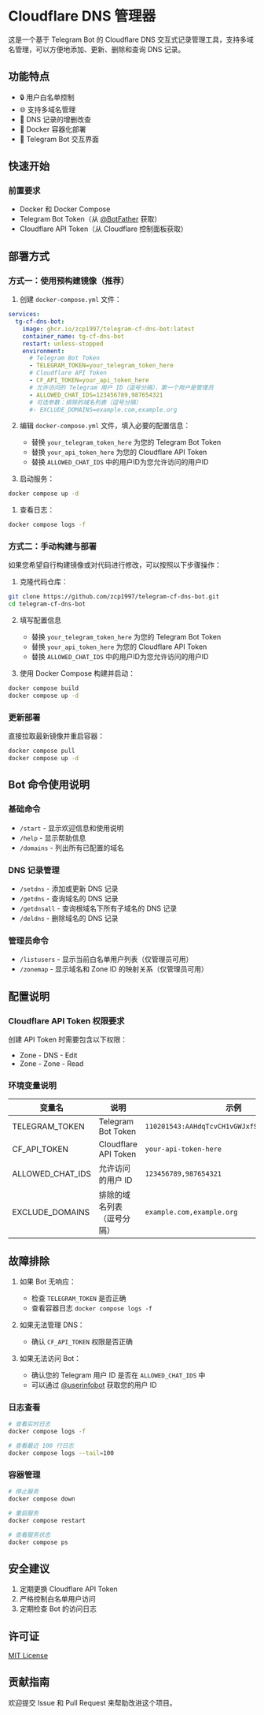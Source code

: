 # Cloudflare DNS 管理器

这是一个基于 Telegram Bot 的 Cloudflare DNS 交互式记录管理工具，支持多域名管理，可以方便地添加、更新、删除和查询 DNS 记录。

## 功能特点

- 🔒 用户白名单控制
- 🌐 支持多域名管理
- 📝 DNS 记录的增删改查
- 🐳 Docker 容器化部署
- 🤖 Telegram Bot 交互界面

## 快速开始

### 前置要求

- Docker 和 Docker Compose
- Telegram Bot Token（从 [@BotFather](https://t.me/BotFather) 获取）
- Cloudflare API Token（从 Cloudflare 控制面板获取）

## 部署方式

### 方式一：使用预构建镜像（推荐）

1. 创建 `docker-compose.yml` 文件：

```yaml
services:
  tg-cf-dns-bot:
    image: ghcr.io/zcp1997/telegram-cf-dns-bot:latest
    container_name: tg-cf-dns-bot
    restart: unless-stopped
    environment:
      # Telegram Bot Token
      - TELEGRAM_TOKEN=your_telegram_token_here
      # Cloudflare API Token
      - CF_API_TOKEN=your_api_token_here
      # 允许访问的 Telegram 用户 ID（逗号分隔），第一个用户是管理员
      - ALLOWED_CHAT_IDS=123456789,987654321
      # 可选参数：排除的域名列表（逗号分隔）
      #- EXCLUDE_DOMAINS=example.com,example.org

```

2. 编辑 `docker-compose.yml` 文件，填入必要的配置信息：

   - 替换 `your_telegram_token_here` 为您的 Telegram Bot Token
   - 替换 `your_api_token_here` 为您的 Cloudflare API Token
   - 替换 `ALLOWED_CHAT_IDS` 中的用户ID为您允许访问的用户ID

3. 启动服务：
```bash
docker compose up -d
```

1. 查看日志：
```bash
docker compose logs -f
```

### 方式二：手动构建与部署
如果您希望自行构建镜像或对代码进行修改，可以按照以下步骤操作：

1. 克隆代码仓库：
```bash
git clone https://github.com/zcp1997/telegram-cf-dns-bot.git
cd telegram-cf-dns-bot
```

2. 填写配置信息
   
   - 替换 `your_telegram_token_here` 为您的 Telegram Bot Token
   - 替换 `your_api_token_here` 为您的 Cloudflare API Token
   - 替换 `ALLOWED_CHAT_IDS` 中的用户ID为您允许访问的用户ID

3. 使用 Docker Compose 构建并启动：
   
```bash
docker compose build
docker compose up -d
```

### 更新部署

直接拉取最新镜像并重启容器：
```bash
docker compose pull
docker compose up -d
```

## Bot 命令使用说明

### 基础命令

- `/start` - 显示欢迎信息和使用说明
- `/help` - 显示帮助信息
- `/domains` - 列出所有已配置的域名

### DNS 记录管理

- `/setdns` - 添加或更新 DNS 记录
- `/getdns` - 查询域名的 DNS 记录
- `/getdnsall` - 查询根域名下所有子域名的 DNS 记录
- `/deldns` - 删除域名的 DNS 记录

### 管理员命令

- `/listusers` - 显示当前白名单用户列表（仅管理员可用）
- `/zonemap` - 显示域名和 Zone ID 的映射关系（仅管理员可用）

## 配置说明

### Cloudflare API Token 权限要求

创建 API Token 时需要包含以下权限：
- Zone - DNS - Edit
- Zone - Zone - Read

### 环境变量说明

| 变量名 | 说明 | 示例 |
|--------|------|------|
| TELEGRAM_TOKEN | Telegram Bot Token | `110201543:AAHdqTcvCH1vGWJxfSeofSAs0K5PALDsaw` |
| CF_API_TOKEN | Cloudflare API Token | `your-api-token-here` |
| ALLOWED_CHAT_IDS | 允许访问的用户 ID | `123456789,987654321` |
| EXCLUDE_DOMAINS | 排除的域名列表（逗号分隔） | `example.com,example.org` |

## 故障排除

1. 如果 Bot 无响应：
   - 检查 `TELEGRAM_TOKEN` 是否正确
   - 查看容器日志 `docker compose logs -f`

2. 如果无法管理 DNS：
   - 确认 `CF_API_TOKEN` 权限是否正确

3. 如果无法访问 Bot：
   - 确认您的 Telegram 用户 ID 是否在 `ALLOWED_CHAT_IDS` 中
   - 可以通过 [@userinfobot](https://t.me/userinfobot) 获取您的用户 ID

### 日志查看
```bash
# 查看实时日志
docker compose logs -f

# 查看最近 100 行日志
docker compose logs --tail=100
```

### 容器管理
```bash
# 停止服务
docker compose down

# 重启服务
docker compose restart

# 查看服务状态
docker compose ps
```

## 安全建议

1. 定期更换 Cloudflare API Token
2. 严格控制白名单用户访问
3. 定期检查 Bot 的访问日志

## 许可证

[MIT License](LICENSE)

## 贡献指南

欢迎提交 Issue 和 Pull Request 来帮助改进这个项目。
